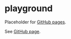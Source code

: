 # playground

Placeholder for [GitHub pages].

See [GitHub page].

[GitHub page]: https://garage.senzing.com/playground
[GitHub pages]: https://pages.github.com/
